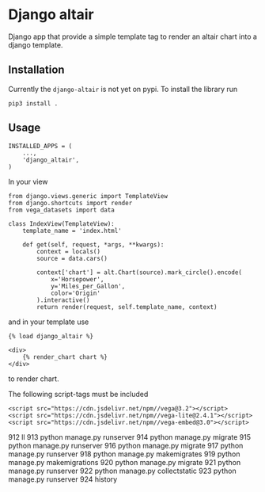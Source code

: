 # Django altair

Django app that provide a simple template tag to render an altair chart into a django template.

## Installation

Currently the `django-altair` is not yet on pypi. To install the library run

```
pip3 install .
```

## Usage
```
INSTALLED_APPS = (
    ...,
    'django_altair',
)
```

In your view
```
from django.views.generic import TemplateView
from django.shortcuts import render
from vega_datasets import data

class IndexView(TemplateView):
    template_name = 'index.html'

    def get(self, request, *args, **kwargs):
        context = locals()
        source = data.cars()

        context['chart'] = alt.Chart(source).mark_circle().encode(
            x='Horsepower',
            y='Miles_per_Gallon',
            color='Origin'
        ).interactive()
        return render(request, self.template_name, context)
```

and in your template use
```
{% load django_altair %}

<div>
    {% render_chart chart %}
</div>
```
to render chart.

The following script-tags must be included
```
<script src="https://cdn.jsdelivr.net/npm//vega@3.2"></script>
<script src="https://cdn.jsdelivr.net/npm//vega-lite@2.4.1"></script>
<script src="https://cdn.jsdelivr.net/npm//vega-embed@3.0"></script>
```

  912  ll
  913  python manage.py runserver
  914  python manage.py migrate
  915  python manage.py runserver
  916  python manage.py migrate
  917  python manage.py runserver
  918  python manage.py makemigrates
  919  python manage.py makemigrations
  920  python manage.py migrate
  921  python manage.py runserver
  922  python manage.py collectstatic
  923  python manage.py runserver
  924  history